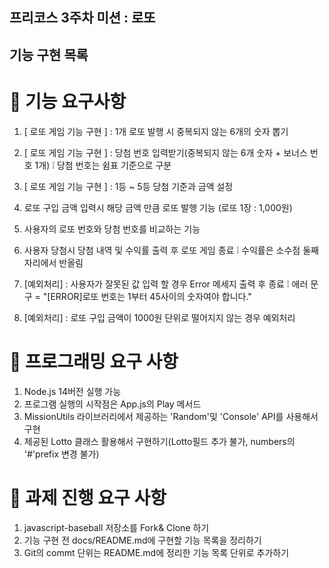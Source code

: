 ## 프리코스 3주차 미션 : 로또

## 기능 구현 목록

# :whale2: 기능 요구사항
1. [ 로또 게임 기능 구현 ] : 1개 로또 발행 시 중복되지 않는 6개의 숫자 뽑기 

2. [ 로또 게임 기능 구현 ] : 당첨 번호 입력받기(중복되지 않는 6개 숫자 + 보너스 번호 1개)
   :grey_exclamation: 당첨 번호는 쉼표 기준으로 구분

3. [ 로또 게임 기능 구현 ] : 1등 ~ 5등 당첨 기준과 금액 설정

4. 로또 구입 금액 입력시 해당 금액 만큼 로또 발행 기능 (로또 1장 : 1,000원)

5. 사용자의 로또 번호와 당첨 번호를 비교하는 기능

6. 사용자 당첨시 당첨 내역 및 수익률 출력 후 로또 게임 종료 
   :grey_exclamation: 수익률은 소수점 둘째 자리에서 반올림

7. [예외처리] : 사용자가 잘못된 값 입력 할 경우 Error 메세지 출력 후 종료 
   :grey_exclamation: 에러 문구 = "[ERROR]로또 번호는 1부터 45사이의 숫자여야 합니다."

8. [예외처리] : 로또 구입 금액이 1000원 단위로 떨어지지 않는 경우 예외처리



# :whale2: 프로그래밍 요구 사항 
1. Node.js 14버전 실행 가능 
2. 프로그램 실행의 시작점은 App.js의 Play 메서드 
3. MissionUtils 라이브러리에서 제공하는 'Random'및 'Console' API를 사용해서 구현 
4. 제공된 Lotto 클래스 활용해서 구현하기(Lotto필드 추가 불가, numbers의 '#'prefix 변경 불가) 

# :whale2: 과제 진행 요구 사항
1. javascript-baseball 저장소를 Fork& Clone 하기 
2. 기능 구현 전 docs/README.md에 구현할 기능 목록을 정리하기
3. Git의 commt 단위는 README.md에 정리한 기능 목록 단위로 추가하기